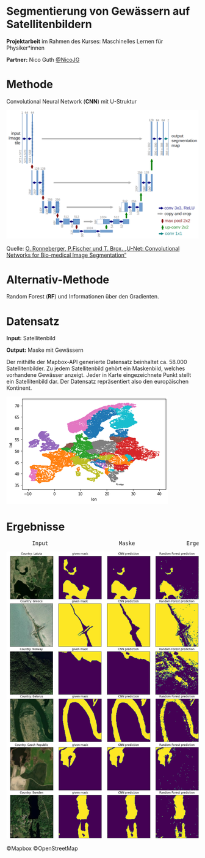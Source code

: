 # Segmentierung von Gewässern auf Satellitenbildern

**Projektarbeit** im Rahmen des Kurses: Maschinelles Lernen für Physiker*innen

**Partner:** Nico Guth [@NicoJG](https://github.com/NicoJG)

# Methode
Convolutional Neural Network (**CNN**) mit U-Struktur

<img src="https://github.com/SamGTex/ml_project_report/blob/main/content/img/u-net-architecture.png" alt="drawing" width="600"/>

Quelle: [O. Ronneberger, P.Fischer und T. Brox. „U-Net: Convolutional Networks for Bio-medical Image Segmentation“](http://lmb.informatik.uni-freiburg.de/Publications/2015/RFB15a.)

# Alternativ-Methode
Random Forest (**RF**) und Informationen über den Gradienten.

# Datensatz
**Input:** Satellitenbild

**Output:** Maske mit Gewässern

Der mithilfe der Mapbox-API generierte Datensatz beinhaltet ca. 58.000 Satellitenbilder. Zu jedem Satellitenbild gehört ein Maskenbild, welches vorhandene Gewässer anzeigt.
Jeder in Karte eingezeichnete Punkt stellt ein Satellitenbild dar. Der Datensatz repräsentiert also den europäischen Kontinent.

![map][map]

[map]: https://github.com/SamGTex/ml_project_report/blob/main/content/img/map.png "Map"


# Ergebnisse
<pre>
        Input                      Maske                Ergebnis CNN            Ergebnis RF
</pre>

<img src="https://github.com/SamGTex/ml_project_report/blob/main/content/img/ergebnisse_gut.png" alt="drawing" width="800"/>

©Mapbox ©OpenStreetMap
